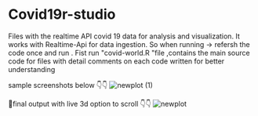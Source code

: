 # Covid19r-studio
Files with the realtime API covid 19 data for analysis and visualization. It works with Realtime-Api for data ingestion. So when running -> refersh the code once and run . Fist run "covid-world.R "file ,contains the main  source code for files with detail comments on each code written for better understanding

sample screenshots below 👇👇
![newplot (1)](https://user-images.githubusercontent.com/83171692/208228534-71ea5e2e-bcd4-4022-b986-83eaca2fab00.png)


📌final output with live 3d option to scroll 👇👇
![newplot](https://user-images.githubusercontent.com/83171692/208228401-38e6a42d-2109-4c89-87c5-2f6d83132bba.png)


